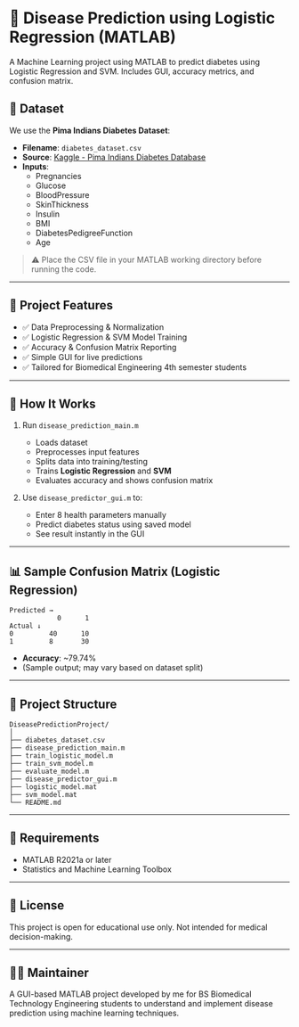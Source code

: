 # 🧠 Disease Prediction using Logistic Regression (MATLAB)

A Machine Learning project using MATLAB to predict diabetes using Logistic Regression and SVM. Includes GUI, accuracy metrics, and confusion matrix.

## 📂 Dataset

We use the **Pima Indians Diabetes Dataset**:

- **Filename**: `diabetes_dataset.csv`  
- **Source**: [Kaggle - Pima Indians Diabetes Database](https://www.kaggle.com/datasets/uciml/pima-indians-diabetes-database)  
- **Inputs**:
  - Pregnancies
  - Glucose
  - BloodPressure
  - SkinThickness
  - Insulin
  - BMI
  - DiabetesPedigreeFunction
  - Age

> ⚠️ Place the CSV file in your MATLAB working directory before running the code.

---

## 🚀 Project Features

- ✅ Data Preprocessing & Normalization  
- ✅ Logistic Regression & SVM Model Training  
- ✅ Accuracy & Confusion Matrix Reporting  
- ✅ Simple GUI for live predictions  
- ✅ Tailored for Biomedical Engineering 4th semester students

---

## 🧪 How It Works

1. Run `disease_prediction_main.m`
   - Loads dataset
   - Preprocesses input features
   - Splits data into training/testing
   - Trains **Logistic Regression** and **SVM**
   - Evaluates accuracy and shows confusion matrix

2. Use `disease_predictor_gui.m` to:
   - Enter 8 health parameters manually
   - Predict diabetes status using saved model
   - See result instantly in the GUI

---

## 📊 Sample Confusion Matrix (Logistic Regression)

```
Predicted →
            0      1
Actual ↓
0         40      10  
1         8       30  
```

- **Accuracy**: ~79.74%  
- (Sample output; may vary based on dataset split)

---

## 📁 Project Structure

```
DiseasePredictionProject/
│
├── diabetes_dataset.csv
├── disease_prediction_main.m
├── train_logistic_model.m
├── train_svm_model.m
├── evaluate_model.m
├── disease_predictor_gui.m
├── logistic_model.mat
├── svm_model.mat
└── README.md
```

---

## 📌 Requirements

- MATLAB R2021a or later  
- Statistics and Machine Learning Toolbox  

---

## 📘 License

This project is open for educational use only. Not intended for medical decision-making.

---

## 🙋‍♂️ Maintainer

A GUI-based MATLAB project developed by me for BS Biomedical Technology Engineering students to understand and implement disease prediction using machine learning techniques.
